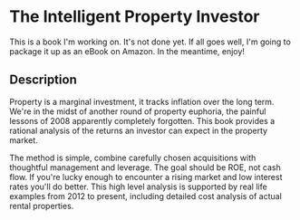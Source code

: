 # The Intelligent Property Investor

This is a book I'm working on.  It's not done yet.  If all goes well, I'm going to package it up as an eBook on Amazon.  In the meantime, enjoy!

## Description

Property is a marginal investment, it tracks inflation over the long term.  We're in the midst of another round of property euphoria, the painful lessons of 2008 apparently completely forgotten.  This book provides a rational analysis of the returns an investor can expect in the property market.  

The method is simple, combine carefully chosen acquisitions with thoughtful management and leverage.  The goal should be ROE, not cash flow.  If you're lucky enough to encounter a rising market and low interest rates you'll do better.  This high level analysis is supported by real life examples from 2012 to present, including detailed cost analysis of actual rental properties.
